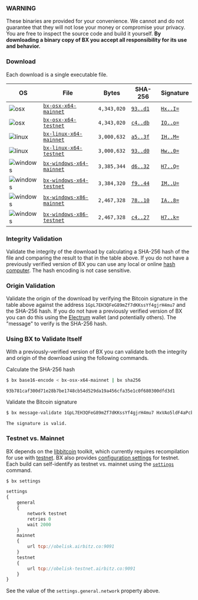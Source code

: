 ### WARNING
These binaries are provided for your convenience. We cannot and do not guarantee that they will not lose your money or compromise your privacy. You are free to inspect the source code and build it yourself. **By downloading a binary copy of BX you accept all responsibility for its use and behavior.**

### Download
Each download is a single executable file.

| OS | File | Bytes | SHA-256 | Signature |
|----|------|-------|---------|-----------|
|![osx](https://github.com/libbitcoin/libbitcoin-explorer/wiki/osx.png)        | [`bx-osx-x64-mainnet`](https://github.com/libbitcoin/libbitcoin-explorer/releases/download/v2.0.0/bx-osx-x64-mainnet)             | `4,343,020` | [`93..d1`](#93b781caf300d71e28b7be1748cb54d529da19a456cfa35e1c0f680300dfd3d1) | [`Hx..I=`](#HxVAo5ldF4aPcbnKxcsvPuuyOh1Sb2LPPfEJwRQc2UzKa1/9rSIes0B0YM87jHQjsCCUmpm5/EeFkCh26tWKQiI=) |
|![osx](https://github.com/libbitcoin/libbitcoin-explorer/wiki/osx.png)        | [`bx-osx-x64-testnet`](https://github.com/libbitcoin/libbitcoin-explorer/releases/download/v2.0.0/bx-osx-x64-testnet)             | `4,343,020` | [`c4..db`](#c44ddca3c44af93efd8866d5891c9dcda6428beb1547b65679b6bb9ffcfdc0db) | [`IO..o=`](#IObbXfaYEaueIpTKkaa5W9FbekzqIEojsvsZrH0UDQS+PxEIUgJiyEJRspFgizMbhQpTDVxMtGiAgUfTWDBCHDo=) |
|![linux](https://github.com/libbitcoin/libbitcoin-explorer/wiki/linux.png)    | [`bx-linux-x64-mainnet`](https://github.com/libbitcoin/libbitcoin-explorer/releases/download/v2.0.0/bx-linux-x64-mainnet)         | `3,000,632` | [`a5..3f`](#a5e1136b95f30b35c6077b48ce7b60e27e7b68cb778416a2569b891fea20cf3f) | [`IH..M=`](#IHKUMal99sCX3DQtyolNLyckNo7R1rAcQdYnb4kWpqd0K9f5GK5zc3xBB3YiffIiAbRDWTS69kBA8yn9GotZqEM=) |
|![linux](https://github.com/libbitcoin/libbitcoin-explorer/wiki/linux.png)    | [`bx-linux-x64-testnet`](https://github.com/libbitcoin/libbitcoin-explorer/releases/download/v2.0.0/bx-linux-x64-testnet)         | `3,000,632` | [`93..d0`](#938e3fc0795d9c5efb288cbbeb1ca9da763309699744ba42fc8fdd775d5f9ad0) | [`Hw..0=`](#HwjA/dZqLLZuLrC9fe2TG3c4Bq/K0jgbjuxcDmZug7G9FhhHy0aNAMAbDRnW1gRERppiH4yS3DGYj2y7YPHWQO0=) |
|![windows](https://github.com/libbitcoin/libbitcoin-explorer/wiki/windows.png)| [`bx-windows-x64-mainnet`](https://github.com/libbitcoin/libbitcoin-explorer/releases/download/v2.0.0/bx-windows-x64-mainnet.exe) | `3,385,344` | [`d6..32`](#d60329e6dacc7edda87c7c6ad12a79a5f556199a51658b6b66ddc26827118832) | [`H7..Q=`](#H7oUanne/SHv3q2JrliYEMi8nHm0VRBCq/XIoTDr3wu7DCXo6Y81u/PShdnO86b0O7rPvdlNvMtQ8BKapwAR8oQ=) |
|![windows](https://github.com/libbitcoin/libbitcoin-explorer/wiki/windows.png)| [`bx-windows-x64-testnet`](https://github.com/libbitcoin/libbitcoin-explorer/releases/download/v2.0.0/bx-windows-x64-testnet.exe) | `3,384,320` | [`f9..44`](#f9290c398a458968a0770d74c8bb9c101e5b94a77538b3edbdc229ed109f2b44) | [`IM..U=`](#IMeud1HDcZv93wX6fID6CE6dFRvAbtm6/z6dRIguS63qdz8o7Bxzjav17eMqqhoxz6AE+ljlGOzVe01szRJE03U=) |
|![windows](https://github.com/libbitcoin/libbitcoin-explorer/wiki/windows.png)| [`bx-windows-x86-mainnet`](https://github.com/libbitcoin/libbitcoin-explorer/releases/download/v2.0.0/bx-windows-x86-mainnet.exe) | `2,467,328` | [`78..10`](#78b0e937aa8841532cade910d176e9d94e256a9410ce01dd4c5f798940b37410) | [`IA..8=`](#IALEyfiwUMeO+YlN6DDqaY00JoB3Sw6hsB5qtum/gjupTHSaktN46tFLC5oIDUtVGMT9FSKH8iSopPwmUCo0nN8=) |
|![windows](https://github.com/libbitcoin/libbitcoin-explorer/wiki/windows.png)| [`bx-windows-x86-testnet`](https://github.com/libbitcoin/libbitcoin-explorer/releases/download/v2.0.0/bx-windows-x86-testnet.exe) | `2,467,328` | [`c4..27`](#c467144319ea1e975cd3fbd214feed2b901b07ec4cb129e34c162bfb23b2bc27) | [`H7..k=`](#H7E8KG5+QjFzSeHl3LSmqcz4ieSwi5GNWg4D+joJj3DkWyihlnGKGlkH97ggHYzhr/UaVHbOWBy7BWMXR8yQ9lk=) |

### Integrity Validation
Validate the integrity of the download by calculating a SHA-256 hash of the file and comparing the result to that in the table above. If you do not have a previously verified version of BX you can use any local or online [hash computer](http://onlinemd5.com). The hash encoding is not case sensitive.

### Origin Validation
Validate the origin of the download by verifying the Bitcoin signature in the table above against the address `1GpL7EH3QFeG89mZf7dKKssYf4gjrH4mu7` and the SHA-256 hash. If you do not have a previously verified version of BX you can do this using the [Electrum](https://bsidebtc.com/sign-verify-message-electrum) wallet (and potentially others). The "message" to verify is the SHA-256 hash.

### Using BX to Validate Itself
With a previously-verified version of BX you can validate both the integrity and origin of the download using the following commands.

Calculate the SHA-256 hash
```sh
$ bx base16-encode < bx-osx-x64-mainnet | bx sha256
```
```
93b781caf300d71e28b7be1748cb54d529da19a456cfa35e1c0f680300dfd3d1
```

Validate the Bitcoin signature
```sh
$ bx message-validate 1GpL7EH3QFeG89mZf7dKKssYf4gjrH4mu7 HxVAo5ldF4aPcbnKxcsvPuuyOh1Sb2LPPfEJwRQc2UzKa1/9rSIes0B0YM87jHQjsCCUmpm5/EeFkCh26tWKQiI= 93b781caf300d71e28b7be1748cb54d529da19a456cfa35e1c0f680300dfd3d1
```
```
The signature is valid.
```

### Testnet vs. Mainnet
BX depends on the [libbitcoin](https://github.com/libbitcoin/libbitcoin) toolkit, which currently requires recompilation for use with [testnet](https://en.bitcoin.it/wiki/Testnet). BX also provides [configuration settings](https://github.com/libbitcoin/libbitcoin-explorer/wiki/Configuration-Settings) for testnet. Each build can self-identify as testnet vs. mainnet using the [`settings`](bx-settings) command.
```sh
$ bx settings
```
```js
settings
{
    general
    {
        network testnet
        retries 0
        wait 2000
    }
    mainnet
    {
        url tcp://obelisk.airbitz.co:9091
    }
    testnet
    {
        url tcp://obelisk-testnet.airbitz.co:9091
    }
}
```
See the value of the `settings.general.network` property above.